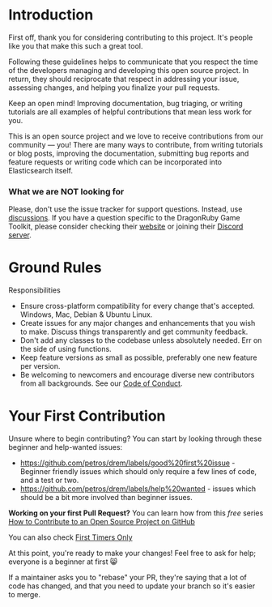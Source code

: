 # Introduction

First off, thank you for considering contributing to this project. It's people like you that make this such a great tool.

Following these guidelines helps to communicate that you respect the time of the developers managing and developing this open source project. In return, they should reciprocate that respect in addressing your issue, assessing changes, and helping you finalize your pull requests.

Keep an open mind! Improving documentation, bug triaging, or writing tutorials are all examples of helpful contributions that mean less work for you.

This is an open source project and we love to receive contributions from our community — you! There are many ways to contribute, from writing tutorials or blog posts, improving the documentation, submitting bug reports and feature requests or writing code which can be incorporated into Elasticsearch itself.

### What we are NOT looking for

Please, don't use the issue tracker for support questions. Instead, use [discussions](https://github.com/petros/drem/discussions). If you have a question specific to the DragonRuby Game Toolkit, please consider checking their [website](https://dragonruby.org/toolkit/game) or joining their [Discord server](https://dragonruby.org/toolkit/game/chat).

# Ground Rules

Responsibilities
* Ensure cross-platform compatibility for every change that's accepted. Windows, Mac, Debian & Ubuntu Linux.
* Create issues for any major changes and enhancements that you wish to make. Discuss things transparently and get community feedback.
* Don't add any classes to the codebase unless absolutely needed. Err on the side of using functions.
* Keep feature versions as small as possible, preferably one new feature per version.
* Be welcoming to newcomers and encourage diverse new contributors from all backgrounds. See our [Code of Conduct][coc].

[coc]: https://github.com/petros/drem/blob/main/CODE_OF_CONDUCT.md

# Your First Contribution

Unsure where to begin contributing? You can start by looking through these beginner and help-wanted issues:

- https://github.com/petros/drem/labels/good%20first%20issue - Beginner friendly issues which should only require a few lines of code, and a test or two.
- https://github.com/petros/drem/labels/help%20wanted - issues which should be a bit more involved than beginner issues.

**Working on your first Pull Request?** You can learn how from this *free* series [How to Contribute to an Open Source Project on GitHub](https://kcd.im/pull-request)

You can also check [First Timers Only](https://www.firsttimersonly.com)

At this point, you're ready to make your changes! Feel free to ask for help; everyone is a beginner at first :smile_cat:

If a maintainer asks you to "rebase" your PR, they're saying that a lot of code has changed, and that you need to update your branch so it's easier to merge.
